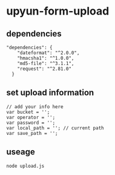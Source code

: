 # upyun-form-upload

## dependencies
```
"dependencies": {
    "dateformat": "^2.0.0",
    "hmacsha1": "^1.0.0",
    "md5-file": "^3.1.1",
    "request": "^2.81.0"
  }
```

## set upload information
```
// add your info here
var bucket = '';
var operator = '';
var password = '';
var local_path = ''; // current path
var save_path = '';
```
## useage
```
node upload.js
```

